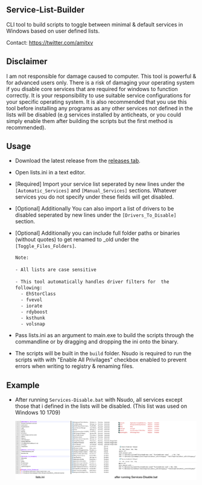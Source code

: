 ## Service-List-Builder
CLI tool to build scripts to toggle between minimal & default services in Windows based on user defined lists.

Contact: https://twitter.com/amitxv

## Disclaimer
I am not responsible for damage caused to computer. This tool is powerful & for advanced users only. There is a risk of damaging your operating system if you disable core services that are required for windows to function correctly. It is your responsibility to use suitable service configurations for your specific operating system. It is also recommended that you use this tool before installing any programs as any other services not defined in the lists will be disabled (e.g services installed by anticheats, or you could simply enable them after building the scripts but the first method is recommended).

## Usage
- Download the latest release from the [releases tab](https://github.com/amitxv/Service-List-Builder/releases).

- Open lists.ini in a text editor.

- [Required] Import your service list seperated by new lines under the ``[Automatic_Services]`` and ``[Manual_Services]`` sections. Whatever services you do not specify under these fields will get disabled.

- [Optional] Additionally You can also import a list of drivers to be disabled seperated by new lines under the ``[Drivers_To_Disable]`` section.

- [Optional] Additionally you can include full folder paths or binaries (without quotes) to get renamed to _old under the ``[Toggle_Files_Folders]``.

  ```
  Note: 
  
  - All lists are case sensitive

  - This tool automatically handles driver filters for  the following:
    - EhStorClass
    - fvevol
    - iorate
    - rdyboost
    - ksthunk
    - volsnap

  ```
- Pass lists.ini as an argument to main.exe to build the scripts through the commandline or by dragging and dropping the ini onto the binary. 

- The scripts will be built in the ``build`` folder. Nsudo is required to run the scripts with with "Enable All Privilages" checkbox enabled to prevent errors when writing to registry & renaming files.

## Example

- After running ``Services-Disable.bat`` with Nsudo, all services except those that i defined in the lists will be disabled. (This list was used on Windows 10 1709)

    <img src="./img/lists.png" width="1000"> 